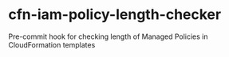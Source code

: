 # cfn-iam-policy-length-checker
Pre-commit hook for checking length of Managed Policies in CloudFormation templates
